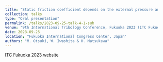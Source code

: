 ```yaml
---
title: "Static friction coefficient depends on the external pressure and block shape due to precursor slip: finite element simulation"
collection: talks
type: "Oral presentation"
permalink: /talks/2023-09-25-talk-4-1-sub
venue: "9th International Tribology Conference, Fukuoka 2023 (ITC Fukuoka 2023)"
date: 2023-09-25
location: "Fukuoka International Congress Center, Japan"
authors: "M. Otsuki, W. Iwashita & H. Matsukawa"
---
```


[ITC Fukuoka 2023 website](https://www.itc2023.jp/)
